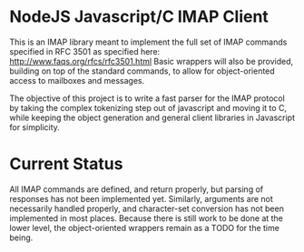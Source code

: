 
# NodeJS Javascript/C IMAP Client #

This is an IMAP library meant to implement the full set of IMAP commands specified in RFC 3501 as specified here: http://www.faqs.org/rfcs/rfc3501.html Basic wrappers will also be provided, building on top of the standard commands, to allow for object-oriented access to mailboxes and messages.

The objective of this project is to write a fast parser for the IMAP protocol by taking the complex tokenizing step out of javascript and moving it to C, while keeping the object generation and general client libraries in Javascript for simplicity. 

# Current Status #

All IMAP commands are defined, and return properly, but parsing of responses has not been implemented yet. Similarly, arguments are not necessarily handled properly, and character-set conversion has not been implemented in most places. Because there is still work to be done at the lower level, the object-oriented wrappers remain as a TODO for the time being.
